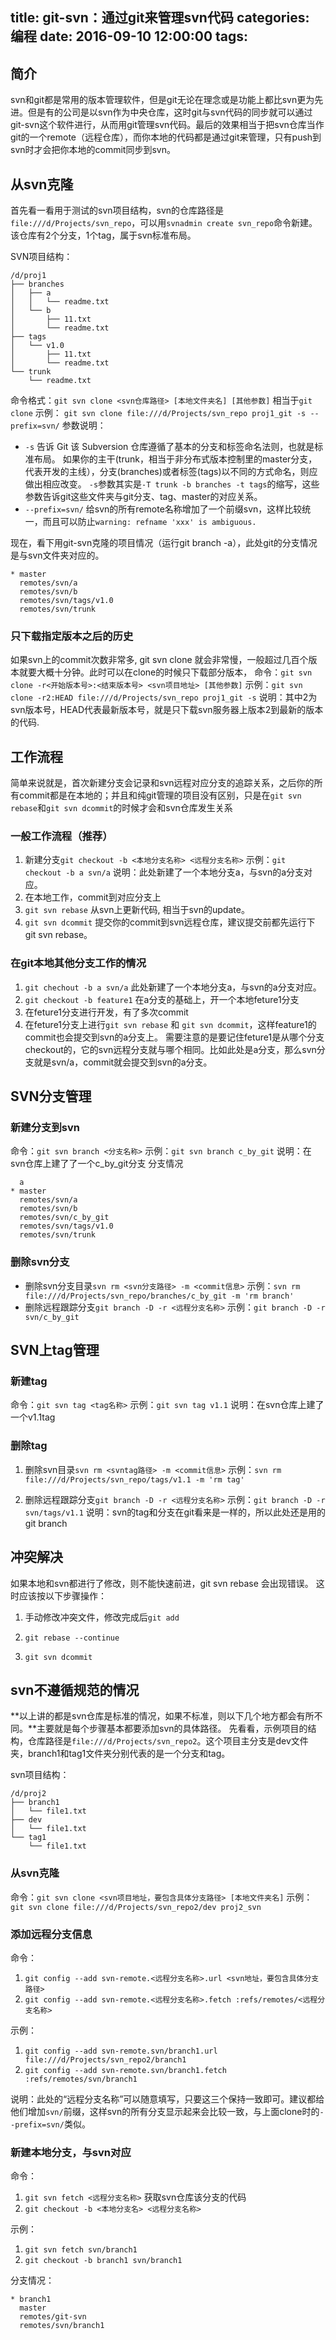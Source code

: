 title: git-svn：通过git来管理svn代码
categories: 编程
date: 2016-09-10 12:00:00
tags:
---

## 简介
svn和git都是常用的版本管理软件，但是git无论在理念或是功能上都比svn更为先进。但是有的公司是以svn作为中央仓库，这时git与svn代码的同步就可以通过 git-svn这个软件进行，从而用git管理svn代码。最后的效果相当于把svn仓库当作git的一个remote（远程仓库），而你本地的代码都是通过git来管理，只有push到svn时才会把你本地的commit同步到svn。

<!--more-->
## 从svn克隆
首先看一看用于测试的svn项目结构，svn的仓库路径是`file:///d/Projects/svn_repo`，可以用`svnadmin create svn_repo`命令新建。该仓库有2个分支，1个tag，属于svn标准布局。

SVN项目结构：
```
/d/proj1
├── branches
│   ├── a
│   │   └── readme.txt
│   └── b
│       ├── 11.txt
│       └── readme.txt
├── tags
│   └── v1.0
│       ├── 11.txt
│       └── readme.txt
└── trunk
    └── readme.txt
```

命令格式：`git svn clone <svn仓库路径> [本地文件夹名] [其他参数]` 相当于`git clone`
示例： `git svn clone file:///d/Projects/svn_repo proj1_git -s --prefix=svn/`
参数说明：
- `-s` 告诉 Git 该 Subversion 仓库遵循了基本的分支和标签命名法则，也就是标准布局。
如果你的主干(trunk，相当于非分布式版本控制里的master分支，代表开发的主线），分支(branches)或者标签(tags)以不同的方式命名，则应做出相应改变。
`-s`参数其实是`-T trunk -b branches -t tags`的缩写，这些参数告诉git这些文件夹与git分支、tag、master的对应关系。
- `--prefix=svn/` 给svn的所有remote名称增加了一个前缀svn，这样比较统一，而且可以防止`warning: refname 'xxx' is ambiguous.`

现在，看下用git-svn克隆的项目情况（运行git branch -a），此处git的分支情况是与svn文件夹对应的。
```
* master
  remotes/svn/a
  remotes/svn/b
  remotes/svn/tags/v1.0
  remotes/svn/trunk
```

### 只下载指定版本之后的历史
如果svn上的commit次数非常多, git svn clone 就会非常慢，一般超过几百个版本就要大概十分钟。此时可以在clone的时候只下载部分版本，
命令：`git svn clone -r<开始版本号>:<结束版本号> <svn项目地址> [其他参数]`
示例：`git svn clone -r2:HEAD file:///d/Projects/svn_repo proj1_git -s`
说明：其中2为svn版本号，HEAD代表最新版本号，就是只下载svn服务器上版本2到最新的版本的代码.

## 工作流程
简单来说就是，首次新建分支会记录和svn远程对应分支的追踪关系，之后你的所有commit都是在本地的；并且和纯git管理的项目没有区别，只是在`git svn rebase`和`git svn dcommit`的时候才会和svn仓库发生关系
### 一般工作流程（推荐）
1. 新建分支`git checkout -b <本地分支名称> <远程分支名称>`
示例：`git checkout -b a svn/a`
说明：此处新建了一个本地分支a，与svn的a分支对应。
2. 在本地工作，commit到对应分支上
3. `git svn rebase` 从svn上更新代码, 相当于svn的update。
4. `git svn dcommit` 提交你的commit到svn远程仓库，建议提交前都先运行下git svn rebase。

### 在git本地其他分支工作的情况
1. `git chechout -b a svn/a` 此处新建了一个本地分支a，与svn的a分支对应。
2. `git checkout -b feature1` 在a分支的基础上，开一个本地feture1分支
3. 在feture1分支进行开发，有了多次commit
4. 在feture1分支上进行`git svn rebase` 和 `git svn dcommit`，这样feature1的commit也会提交到svn的a分支上。
   需要注意的是要记住feture1是从哪个分支checkout的，它的svn远程分支就与哪个相同。比如此处是a分支，那么svn分支就是svn/a，commit就会提交到svn的a分支。

## SVN分支管理
### 新建分支到svn
命令：`git svn branch <分支名称>`
示例：`git svn branch c_by_git`
说明：在svn仓库上建了了一个c_by_git分支
分支情况
```
  a
* master
  remotes/svn/a
  remotes/svn/b
  remotes/svn/c_by_git
  remotes/svn/tags/v1.0
  remotes/svn/trunk
```
### 删除svn分支
- 删除svn分支目录`svn rm <svn分支路径> -m <commit信息>`
示例：`svn rm file:///d/Projects/svn_repo/branches/c_by_git -m 'rm branch'`
- 删除远程跟踪分支`git branch -D -r <远程分支名称>`
示例：`git branch -D -r svn/c_by_git`


## SVN上tag管理
### 新建tag
命令：`git svn tag <tag名称>`
示例：`git svn tag v1.1`
说明：在svn仓库上建了一个v1.1tag
### 删除tag
1. 删除svn目录`svn rm <svntag路径> -m <commit信息>`
示例：`svn rm file:///d/Projects/svn_repo/tags/v1.1 -m 'rm tag'`

2. 删除远程跟踪分支`git branch -D -r <远程分支名称>`
示例：`git branch -D -r svn/tags/v1.1`
说明：svn的tag和分支在git看来是一样的，所以此处还是用的git branch

## 冲突解决
如果本地和svn都进行了修改，则不能快速前进，git svn rebase 会出现错误。
这时应该按以下步骤操作：

1. 手动修改冲突文件，修改完成后`git add`

2. `git rebase --continue`

3. `git svn dcommit`


## svn不遵循规范的情况
**以上讲的都是svn仓库是标准的情况，如果不标准，则以下几个地方都会有所不同。**主要就是每个步骤基本都要添加svn的具体路径。
先看看，示例项目的结构，仓库路径是`file:///d/Projects/svn_repo2`。这个项目主分支是dev文件夹，branch1和tag1文件夹分别代表的是一个分支和tag。

svn项目结构：
```
/d/proj2
├── branch1
│   └── file1.txt
├── dev
│   └── file1.txt
└── tag1
    └── file1.txt
```

### 从svn克隆
命令：`git svn clone <svn项目地址，要包含具体分支路径> [本地文件夹名]`
示例：`git svn clone file:///d/Projects/svn_repo2/dev proj2_svn`

### 添加远程分支信息
命令：
  1. `git config --add svn-remote.<远程分支名称>.url <svn地址，要包含具体分支路径>`
  2. `git config --add svn-remote.<远程分支名称>.fetch :refs/remotes/<远程分支名称>`

示例：
  1. `git config --add svn-remote.svn/branch1.url file:///d/Projects/svn_repo2/branch1`
  2. `git config --add svn-remote.svn/branch1.fetch :refs/remotes/svn/branch1`

说明：此处的“远程分支名称”可以随意填写，只要这三个保持一致即可。建议都给他们增加`svn/`前缀，这样svn的所有分支显示起来会比较一致，与上面clone时的`--prefix=svn/`类似。

### 新建本地分支，与svn对应
命令：
  1. `git svn fetch <远程分支名称>` 获取svn仓库该分支的代码
  2. `git checkout -b <本地分支名> <远程分支名称>`

示例：
  1. `git svn fetch svn/branch1`
  2. `git checkout -b branch1 svn/branch1`

分支情况：
```
* branch1
  master
  remotes/git-svn
  remotes/svn/branch1
```
